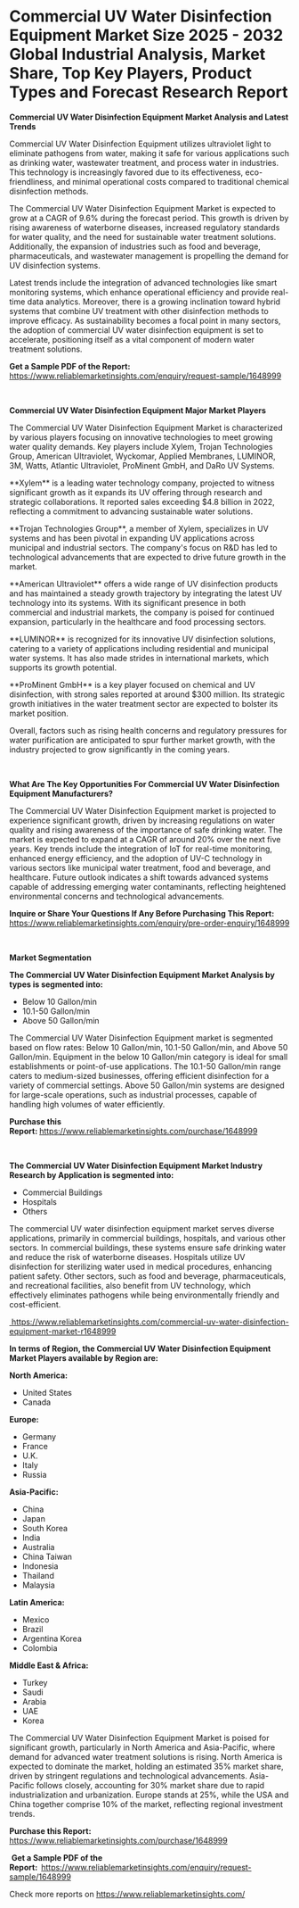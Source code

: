 <p><h1>Commercial UV Water Disinfection Equipment Market Size 2025 - 2032 Global Industrial Analysis, Market Share, Top Key Players, Product Types and Forecast Research Report</h1></p><p><strong>Commercial UV Water Disinfection Equipment Market Analysis and Latest Trends</strong></p>
<p><p>Commercial UV Water Disinfection Equipment utilizes ultraviolet light to eliminate pathogens from water, making it safe for various applications such as drinking water, wastewater treatment, and process water in industries. This technology is increasingly favored due to its effectiveness, eco-friendliness, and minimal operational costs compared to traditional chemical disinfection methods.</p><p>The Commercial UV Water Disinfection Equipment Market is expected to grow at a CAGR of 9.6% during the forecast period. This growth is driven by rising awareness of waterborne diseases, increased regulatory standards for water quality, and the need for sustainable water treatment solutions. Additionally, the expansion of industries such as food and beverage, pharmaceuticals, and wastewater management is propelling the demand for UV disinfection systems.</p><p>Latest trends include the integration of advanced technologies like smart monitoring systems, which enhance operational efficiency and provide real-time data analytics. Moreover, there is a growing inclination toward hybrid systems that combine UV treatment with other disinfection methods to improve efficacy. As sustainability becomes a focal point in many sectors, the adoption of commercial UV water disinfection equipment is set to accelerate, positioning itself as a vital component of modern water treatment solutions.</p></p>
<p><strong>Get a Sample PDF of the Report:&nbsp;</strong> <a href="https://www.reliablemarketinsights.com/enquiry/request-sample/1648999?utm_campaign=3584&utm_medium=2&utm_source=Github&utm_content=ia&utm_term=26032025&utm_id=commercial-uv-water-disinfection-equipment">https://www.reliablemarketinsights.com/enquiry/request-sample/1648999</a></p>
<p>&nbsp;</p>
<p><strong>Commercial UV Water Disinfection Equipment Major Market Players</strong></p>
<p><p>The Commercial UV Water Disinfection Equipment Market is characterized by various players focusing on innovative technologies to meet growing water quality demands. Key players include Xylem, Trojan Technologies Group, American Ultraviolet, Wyckomar, Applied Membranes, LUMINOR, 3M, Watts, Atlantic Ultraviolet, ProMinent GmbH, and DaRo UV Systems.</p><p>**Xylem** is a leading water technology company, projected to witness significant growth as it expands its UV offering through research and strategic collaborations. It reported sales exceeding $4.8 billion in 2022, reflecting a commitment to advancing sustainable water solutions.</p><p>**Trojan Technologies Group**, a member of Xylem, specializes in UV systems and has been pivotal in expanding UV applications across municipal and industrial sectors. The company's focus on R&D has led to technological advancements that are expected to drive future growth in the market.</p><p>**American Ultraviolet** offers a wide range of UV disinfection products and has maintained a steady growth trajectory by integrating the latest UV technology into its systems. With its significant presence in both commercial and industrial markets, the company is poised for continued expansion, particularly in the healthcare and food processing sectors.</p><p>**LUMINOR** is recognized for its innovative UV disinfection solutions, catering to a variety of applications including residential and municipal water systems. It has also made strides in international markets, which supports its growth potential.</p><p>**ProMinent GmbH** is a key player focused on chemical and UV disinfection, with strong sales reported at around $300 million. Its strategic growth initiatives in the water treatment sector are expected to bolster its market position.</p><p>Overall, factors such as rising health concerns and regulatory pressures for water purification are anticipated to spur further market growth, with the industry projected to grow significantly in the coming years.</p></p>
<p>&nbsp;</p>
<p><strong>What Are The Key Opportunities For Commercial UV Water Disinfection Equipment Manufacturers?</strong></p>
<p><p>The Commercial UV Water Disinfection Equipment market is projected to experience significant growth, driven by increasing regulations on water quality and rising awareness of the importance of safe drinking water. The market is expected to expand at a CAGR of around 20% over the next five years. Key trends include the integration of IoT for real-time monitoring, enhanced energy efficiency, and the adoption of UV-C technology in various sectors like municipal water treatment, food and beverage, and healthcare. Future outlook indicates a shift towards advanced systems capable of addressing emerging water contaminants, reflecting heightened environmental concerns and technological advancements.</p></p>
<p><strong>Inquire or Share Your Questions If Any Before Purchasing This Report:</strong> <a href="https://www.reliablemarketinsights.com/enquiry/pre-order-enquiry/1648999?utm_campaign=3584&utm_medium=2&utm_source=Github&utm_content=ia&utm_term=26032025&utm_id=commercial-uv-water-disinfection-equipment">https://www.reliablemarketinsights.com/enquiry/pre-order-enquiry/1648999</a></p>
<p>&nbsp;</p>
<p><strong>Market Segmentation</strong></p>
<p><strong>The Commercial UV Water Disinfection Equipment Market Analysis by types is segmented into:</strong></p>
<p><ul><li>Below 10 Gallon/min</li><li>10.1-50 Gallon/min</li><li>Above 50 Gallon/min</li></ul></p>
<p><p>The Commercial UV Water Disinfection Equipment market is segmented based on flow rates: Below 10 Gallon/min, 10.1-50 Gallon/min, and Above 50 Gallon/min. Equipment in the below 10 Gallon/min category is ideal for small establishments or point-of-use applications. The 10.1-50 Gallon/min range caters to medium-sized businesses, offering efficient disinfection for a variety of commercial settings. Above 50 Gallon/min systems are designed for large-scale operations, such as industrial processes, capable of handling high volumes of water efficiently.</p></p>
<p><strong>Purchase this Report:&nbsp;</strong><a href="https://www.reliablemarketinsights.com/purchase/1648999?utm_campaign=3584&utm_medium=2&utm_source=Github&utm_content=ia&utm_term=26032025&utm_id=commercial-uv-water-disinfection-equipment">https://www.reliablemarketinsights.com/purchase/1648999</a></p>
<p>&nbsp;</p>
<p><strong>The Commercial UV Water Disinfection Equipment Market Industry Research by Application is segmented into:</strong></p>
<p><ul><li>Commercial Buildings</li><li>Hospitals</li><li>Others</li></ul></p>
<p><p>The commercial UV water disinfection equipment market serves diverse applications, primarily in commercial buildings, hospitals, and various other sectors. In commercial buildings, these systems ensure safe drinking water and reduce the risk of waterborne diseases. Hospitals utilize UV disinfection for sterilizing water used in medical procedures, enhancing patient safety. Other sectors, such as food and beverage, pharmaceuticals, and recreational facilities, also benefit from UV technology, which effectively eliminates pathogens while being environmentally friendly and cost-efficient.</p></p>
<p><a href="https://www.reliablemarketinsights.com/commercial-uv-water-disinfection-equipment-market-r1648999?utm_campaign=3584&utm_medium=2&utm_source=Github&utm_content=ia&utm_term=26032025&utm_id=commercial-uv-water-disinfection-equipment">&nbsp;https://www.reliablemarketinsights.com/commercial-uv-water-disinfection-equipment-market-r1648999</a></p>
<p><strong>In terms of Region, the Commercial UV Water Disinfection Equipment Market Players available by Region are:</strong></p>
<p>
    <p> <strong> North America: </strong>
        <ul>
            <li>United States</li>
            <li>Canada</li>
        </ul>
        </p> 
    <p> <strong> Europe: </strong>
        <ul>
            <li>Germany</li>
            <li>France</li>
            <li>U.K.</li>
            <li>Italy</li>
            <li>Russia</li>
        </ul>
        </p> 
    <p> <strong> Asia-Pacific: </strong>
        <ul>
            <li>China</li>
            <li>Japan</li>
            <li>South Korea</li>
            <li>India</li>
            <li>Australia</li>
            <li>China Taiwan</li>
            <li>Indonesia</li>
            <li>Thailand</li>
            <li>Malaysia</li>
        </ul>
        </p> 
    <p> <strong> Latin America: </strong>
        <ul>
            <li>Mexico</li>
            <li>Brazil</li>
            <li>Argentina Korea</li>
            <li>Colombia</li>
        </ul>
        </p> 
    <p> <strong> Middle East & Africa: </strong>
        <ul>
            <li>Turkey</li>
            <li>Saudi</li>
            <li>Arabia</li>
            <li>UAE</li>
            <li>Korea</li>
        </ul>
    </p>
    </p>
<p><p>The Commercial UV Water Disinfection Equipment Market is poised for significant growth, particularly in North America and Asia-Pacific, where demand for advanced water treatment solutions is rising. North America is expected to dominate the market, holding an estimated 35% market share, driven by stringent regulations and technological advancements. Asia-Pacific follows closely, accounting for 30% market share due to rapid industrialization and urbanization. Europe stands at 25%, while the USA and China together comprise 10% of the market, reflecting regional investment trends.</p></p>
<p><strong>Purchase this Report: </strong><a href="https://www.reliablemarketinsights.com/purchase/1648999?utm_campaign=3584&utm_medium=2&utm_source=Github&utm_content=ia&utm_term=26032025&utm_id=commercial-uv-water-disinfection-equipment">https://www.reliablemarketinsights.com/purchase/1648999</a></p>
<p>&nbsp;<strong>Get a Sample PDF of the Report:&nbsp;&nbsp;</strong><a href="https://www.reliablemarketinsights.com/enquiry/request-sample/1648999?utm_campaign=3584&utm_medium=2&utm_source=Github&utm_content=ia&utm_term=26032025&utm_id=commercial-uv-water-disinfection-equipment">https://www.reliablemarketinsights.com/enquiry/request-sample/1648999</a></p>
<p><strong></strong></p>
<p>Check more reports on <a href="https://www.reliablemarketinsights.com/?utm_campaign=3584&utm_medium=2&utm_source=Github&utm_content=ia&utm_term=26032025&utm_id=commercial-uv-water-disinfection-equipment">https://www.reliablemarketinsights.com/</a></p>